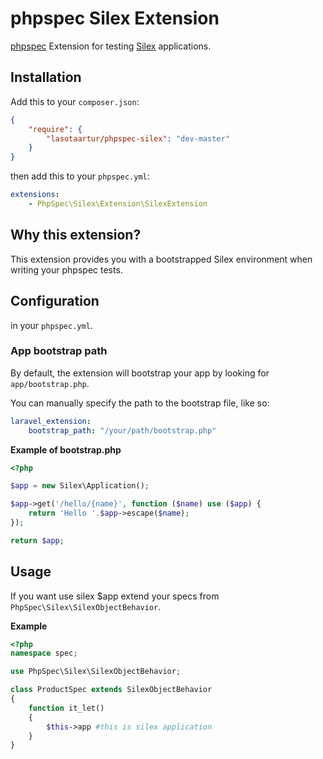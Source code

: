 # phpspec Silex Extension

[phpspec](http://www.phpspec.net/) Extension for testing [Silex](http://silex.sensiolabs.org)
applications.

## Installation

Add this to your `composer.json`:

```json
{
    "require": {
        "lasotaartur/phpspec-silex": "dev-master"
    }
}
```

then add this to your `phpspec.yml`:

```yaml
extensions:
    - PhpSpec\Silex\Extension\SilexExtension
```

## Why this extension?

This extension provides you with a bootstrapped Silex environment when writing
your phpspec tests.

## Configuration

in your `phpspec.yml`.

### App bootstrap path

By default, the extension will bootstrap your app by looking for `app/bootstrap.php`. 

You can manually specify the path to the bootstrap file, like so:

```yaml
laravel_extension:
    bootstrap_path: "/your/path/bootstrap.php"
```

**Example of bootstrap.php**

```php
<?php

$app = new Silex\Application();

$app->get('/hello/{name}', function ($name) use ($app) {
    return 'Hello '.$app->escape($name);
});

return $app;

```

## Usage

If you want use silex $app extend your specs
from `PhpSpec\Silex\SilexObjectBehavior`.

**Example**

```php
<?php
namespace spec;

use PhpSpec\Silex\SilexObjectBehavior;

class ProductSpec extends SilexObjectBehavior
{
    function it_let()
    {
        $this->app #this is silex application
    }
}
```
